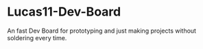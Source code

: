 # Lucas11-Dev-Board
An fast Dev Board for prototyping and just making projects without soldering every time.
